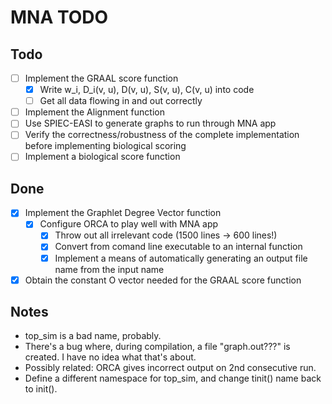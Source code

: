 # MNA TODO

## Todo

- [ ] Implement the GRAAL score function
  - [x] Write w_i, D_i(v, u), D(v, u), S(v, u), C(v, u) into code
  - [ ] Get all data flowing in and out correctly
- [ ] Implement the Alignment function
- [ ] Use SPIEC-EASI to generate graphs to run through MNA app
- [ ] Verify the correctness/robustness of the complete implementation before implementing biological scoring
- [ ] Implement a biological score function

## Done

- [x] Implement the Graphlet Degree Vector function
  - [x] Configure ORCA to play well with MNA app
    - [x] Throw out all irrelevant code (1500 lines -> 600 lines!)
    - [x] Convert from comand line executable to an internal function
    - [x] Implement a means of automatically generating an output file name from the input name
- [x] Obtain the constant O vector needed for the GRAAL score function

## Notes

- top_sim is a bad name, probably.
- There's a bug where, during compilation, a file "graph.out???" is created. I have no idea what that's about.
- Possibly related: ORCA gives incorrect output on 2nd consecutive run.
- Define a different namespace for top_sim, and change tinit() name back to init().
